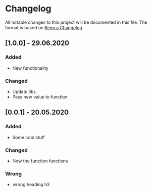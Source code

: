 # Changelog
All notable changes to this project will be documented in this file.
The format is based on [Keep a Changelog](http://keepachangelog.com/)

## [1.0.0] - 29.06.2020

### Added
- New functionality

### Changed
- Update libs
- Pass new value to function

## [0.0.1] - 20.05.2020

### Added
- Some cool stuff

### Changed
- Now the function functions

### Wrong
- wrong heading h3

